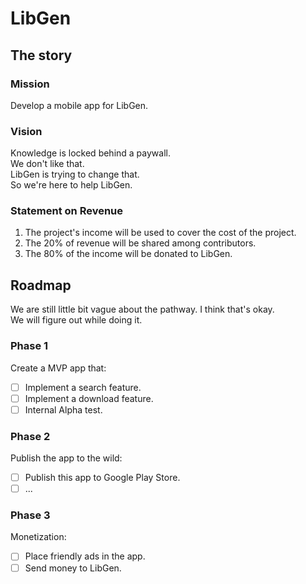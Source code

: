 # LibGen

## The story
### Mission
Develop a mobile app for LibGen.

### Vision
Knowledge is locked behind a paywall.  
We don't like that.  
LibGen is trying to change that.  
So we're here to help LibGen.  

### Statement on Revenue
1. The project's income will be used to cover the cost of the project.
2. The 20% of revenue will be shared among contributors.
3. The 80% of the income will be donated to LibGen.

## Roadmap
We are still little bit vague about the pathway. I think that's okay.  
We will figure out while doing it.
### Phase 1
Create a MVP app that:
- [ ] Implement a search feature.
- [ ] Implement a download feature.
- [ ] Internal Alpha test.

### Phase 2
Publish the app to the wild:
- [ ] Publish this app to Google Play Store.
- [ ] ...

### Phase 3
Monetization:
- [ ] Place friendly ads in the app.
- [ ] Send money to LibGen.
